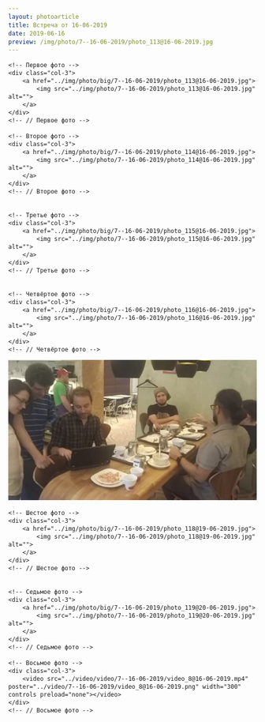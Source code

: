 ```yaml
---
layout: photoarticle
title: Встреча от 16-06-2019
date: 2019-06-16
preview: /img/photo/7--16-06-2019/photo_113@16-06-2019.jpg
---
```


<!-- 1 СТРОКА -->
<div class="row">
    
    <!-- Первое фото -->
    <div class="col-3">
        <a href="../img/photo/big/7--16-06-2019/photo_113@16-06-2019.jpg">
            <img src="../img/photo/7--16-06-2019/photo_113@16-06-2019.jpg" alt="">
        </a>
    </div>
    <!-- // Первое фото -->
    
    <!-- Второе фото -->
    <div class="col-3">                    
        <a href="../img/photo/big/7--16-06-2019/photo_114@16-06-2019.jpg">
            <img src="../img/photo/7--16-06-2019/photo_114@16-06-2019.jpg" alt="">
        </a>
    </div>
    <!-- // Второе фото -->
    
    
    <!-- Третье фото -->
    <div class="col-3">                    
        <a href="../img/photo/big/7--16-06-2019/photo_115@16-06-2019.jpg">
            <img src="../img/photo/7--16-06-2019/photo_115@16-06-2019.jpg" alt="">
        </a>
    </div>
    <!-- // Третье фото -->
    
    
    <!-- Четвёртое фото -->
    <div class="col-3">                    
        <a href="../img/photo/big/7--16-06-2019/photo_116@16-06-2019.jpg">
            <img src="../img/photo/7--16-06-2019/photo_116@16-06-2019.jpg" alt="">
        </a>
    </div>
    <!-- // Четвёртое фото -->
</div>
<!-- // 1 СТРОКА -->

<!-- 2 СТРОКА -->
<div class="row">
    <!-- Пятое фото -->
    <div class="col-3">                    
        <a href="../img/photo/big/7--16-06-2019/photo_117@16-06-2019.jpg">
            <img src="../img/photo/7--16-06-2019/photo_117@16-06-2019.jpg" alt="">
        </a>
    </div>
    <!-- // Пятое фото -->
    
    <!-- Шестое фото -->
    <div class="col-3">                    
        <a href="../img/photo/big/7--16-06-2019/photo_118@19-06-2019.jpg">
            <img src="../img/photo/7--16-06-2019/photo_118@19-06-2019.jpg" alt="">
        </a>
    </div>
    <!-- // Шестое фото -->
    
    
    <!-- Седьмое фото -->
    <div class="col-3">                    
        <a href="../img/photo/big/7--16-06-2019/photo_119@20-06-2019.jpg">
            <img src="../img/photo/7--16-06-2019/photo_119@20-06-2019.jpg" alt="">
        </a>
    </div>
    <!-- // Седьмое фото -->
    
    <!-- Восьмое фото -->
    <div class="col-3">                    
        <video src="../video/video/7--16-06-2019/video_8@16-06-2019.mp4" poster="../video/7--16-06-2019/video_8@16-06-2019.png" width="300" controls preload="none"></video>
    </div>
    <!-- // Восьмое фото -->
    
</div>
<!-- // 2 СТРОКА -->

